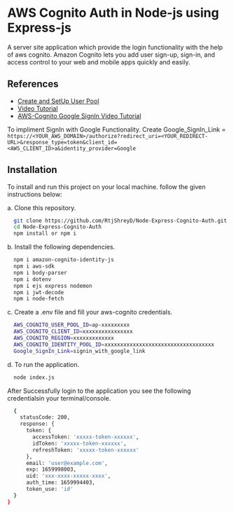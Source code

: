 
# AWS Cognito Auth in Node-js using Express-js

A server site application which provide the login functionality with the help of aws cognito. Amazon Cognito lets you add user sign-up, sign-in, and access control to your web and mobile apps quickly and easily.


## References

 - [Create and SetUp User Pool](https://onexlab-io.medium.com/aws-cognito-node-js-cc05760b61c3)
 - [Video Tutorial](https://www.youtube.com/watch?v=W0cXpK6TlWE)
 - [AWS-Cognito Google SignIn Video Tutorial](https://www.youtube.com/watch?v=PkP2GB713rY)

To impliment SignIn with Google Functionality. Create  Google_SignIn_Link = `https://<YOUR_AWS_DOMAIN>/authorize?redirect_uri=<YOUR_REDIRECT-URL>&response_type=token&client_id=<AWS_CLIENT_ID>a&identity_provider=Google`

## Installation

To install and run this project on your local machine. follow the given instructions below:

a. Clone this repository.

```bash
  git clone https://github.com/RtjShreyD/Node-Express-Cognito-Auth.git
  cd Node-Express-Cognito-Auth
  npm install or npm i
```
b. Install the following dependencies.

```bash
  npm i amazon-cognito-identity-js
  npm i aws-sdk
  npm i body-parser
  npm i dotenv
  npm i ejs express nodemon
  npm i jwt-decode
  npm i node-fetch
``` 
c. Create a .env file and fill your aws-cognito credentials.

```bash
  AWS_COGNITO_USER_POOL_ID=ap-xxxxxxxxx
  AWS_COGNITO_CLIENT_ID=xxxxxxxxxxxxxxxx
  AWS_COGNITO_REGION=xxxxxxxxxxxxx
  AWS_COGNITO_IDENTITY_POOL_ID=xxxxxxxxxxxxxxxxxxxxxxxxxxxxxxxxxxx
  Google_SignIn_Link=signin_with_google_link
```
d. To run the application.

```bash
  node index.js
```
After Successfully login to the application you see the following credentialsin your terminal/console.

```bash
  {
    statusCode: 200,
    response: {
      token: {
        accessToken: 'xxxxx-token-xxxxxx',
        idToken: 'xxxxx-token-xxxxxx',
        refreshToken: 'xxxxx-token-xxxxxx'
      },
      email: 'user@example.com',
      exp: 1659998003,
      uid: 'xxx-xxxx-xxxxx-xxxx',
      auth_time: 1659994403,
      token_use: 'id'
  }
}
```